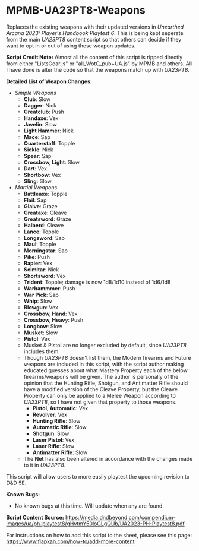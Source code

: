 # MPMB-UA23PT8-Weapons
Replaces the existing weapons with their updated versions in *Unearthed Arcana 2023: Player's Handbook Playtest 6*. This is being kept seperate from the main *UA23PT8* content script so that others can decide if they want to opt in or out of using these weapon updates.

**Script Credit Note:**
Almost all the content of this script is ripped directly from either "ListsGear.js" or "all_WotC_pub+UA.js" by MPMB and others. All I have done is alter the code so that the weapons match up with *UA23PT8*.

**Detailed List of Weapon Changes:**
- *Simple Weapons*
  - **Club**: Slow
  - **Dagger**: Nick
  - **Greatclub**: Push
  - **Handaxe**: Vex
  - **Javelin**: Slow
  - **Light Hammer**: Nick
  - **Mace**: Sap
  - **Quarterstaff**: Topple
  - **Sickle**: Nick
  - **Spear**: Sap
  - **Crossbow, Light**: Slow
  - **Dart**: Vex
  - **Shortbow**: Vex
  - **Sling**: Slow
- *Martial Weapons*
  - **Battleaxe**: Topple
  - **Flail**: Sap
  - **Glaive**: Graze
  - **Greataxe**: Cleave
  - **Greatsword**: Graze
  - **Halberd**: Cleave
  - **Lance**: Topple
  - **Longsword**: Sap
  - **Maul**: Topple
  - **Morningstar**: Sap
  - **Pike**: Push
  - **Rapier**: Vex
  - **Scimitar**: Nick
  - **Shortsword**: Vex
  - **Trident**: Topple; damage is now 1d8/1d10 instead of 1d6/1d8
  - **Warhammmer**: Push
  - **War Pick**: Sap
  - **Whip**: Slow
  - **Blowgun**: Vex
  - **Crossbow, Hand**: Vex
  - **Crossbow, Heav**y: Push
  - **Longbow**: Slow
  - **Musket**: Slow
  - **Pistol**: Vex
  - Musket & Pistol are no longer excluded by default, since *UA23PT8* includes them
  - Though *UA23PT8* doesn't list them, the Modern firearms and Future weapons are included in this script, with the script author making educated guesses about what Mastery Property each of the below firearms/weapons will be given. The author is personally of the opinion that the Hunting Rifle, Shotgun, and Antimatter Rifle should have a modified version of the Cleave Property, but the Cleave Property can only be applied to a Melee Weapon according to *UA23PT8*, so I have not given that property to those weapons.
    - **Pistol, Automatic**: Vex
    - **Revolver**: Vex
    - **Hunting Rifle**: Slow
    - **Automatic Rifle**: Slow
    - **Shotgun**: Slow
    - **Laser Pistol**: Vex
    - **Laser Rifle**: Slow
    - **Antimatter Rifle**: Slow
  - The **Net** has also been altered in accordance with the changes made to it in *UA23PT8*.

This script will allow users to more easily playtest the upcoming revision to D&D 5E.

**Known Bugs:**
- No known bugs at this time. Will update when any are found.

**Script Content Source:** https://media.dndbeyond.com/compendium-images/ua/ph-playtest8/gHvtmY50loGLgQUb/UA2023-PH-Playtest8.pdf

For instructions on how to add this script to the sheet, please see this page: https://www.flapkan.com/how-to/add-more-content
